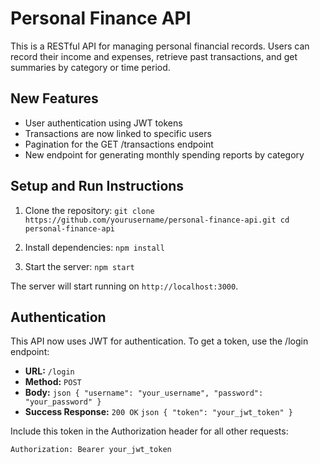 # Personal Finance API

This is a RESTful API for managing personal financial records. Users can record their income and expenses, retrieve past transactions, and get summaries by category or time period.

## New Features

- User authentication using JWT tokens
- Transactions are now linked to specific users
- Pagination for the GET /transactions endpoint
- New endpoint for generating monthly spending reports by category

## Setup and Run Instructions

1. Clone the repository:   ```
   git clone https://github.com/yourusername/personal-finance-api.git
   cd personal-finance-api   ```

2. Install dependencies:   ```
   npm install   ```

3. Start the server:   ```
   npm start   ```

The server will start running on `http://localhost:3000`.

## Authentication

This API now uses JWT for authentication. To get a token, use the /login endpoint:

- **URL:** `/login`
- **Method:** `POST`
- **Body:**  ```json
  {
    "username": "your_username",
    "password": "your_password"
  }  ```
- **Success Response:** `200 OK`  ```json
  {
    "token": "your_jwt_token"
  }  ```

Include this token in the Authorization header for all other requests:

```
Authorization: Bearer your_jwt_token
